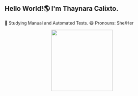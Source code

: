 ## Hello World!🌎 I'm Thaynara Calixto.
🌱 Studying Manual and Automated Tests.
😄 Pronouns: She/Her

<div align="center">
  <img height="200cm" src ="https://photos.google.com/share/AF1QipP_3ToY5QVT3_Zl8UD64d1heB_AmkvfuVhmb9EgwijRBTBGjSg1RJlLiXUMA11rkg/photo/AF1QipMRbaoA7ZN4xb7RKeUoTD6lJljuOYukpqXN3gGs?key=WGFra1A0WXppLWxYWGhkTGw0QTRCRVVQdzNPZUlB">
</div>
<br>
